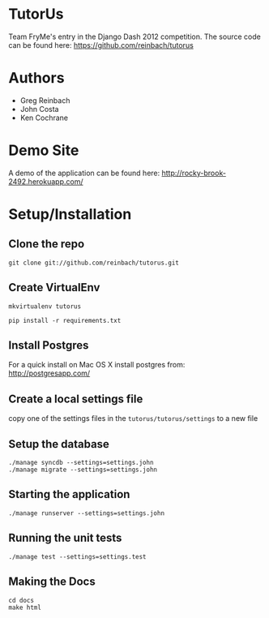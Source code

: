 TutorUs
=======

Team FryMe's entry in the Django Dash 2012 competition.  The source code can be found here: https://github.com/reinbach/tutorus

Authors
=======
- Greg Reinbach
- John Costa
- Ken Cochrane

Demo Site
=========

A demo of the application can be found here: http://rocky-brook-2492.herokuapp.com/

Setup/Installation
==================

Clone the repo
--------------

    git clone git://github.com/reinbach/tutorus.git

Create VirtualEnv
-----------------

    mkvirtualenv tutorus

    pip install -r requirements.txt

Install Postgres
----------------

For a quick install on Mac OS X install postgres from: http://postgresapp.com/

Create a local settings file
----------------------------

copy one of the settings files in the `tutorus/tutorus/settings` to a new file

Setup the database
------------------

    ./manage syncdb --settings=settings.john
    ./manage migrate --settings=settings.john


Starting the application
------------------------

    ./manage runserver --settings=settings.john

Running the unit tests
----------------------

    ./manage test --settings=settings.test
    
Making the Docs
---------------
    
    cd docs
    make html